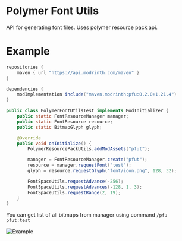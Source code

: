 # Polymer Font Utils

API for generating font files. Uses polymer resource pack api.

# Example

```groovy
repositories {
    maven { url "https://api.modrinth.com/maven" }
}

dependencies {
    modImplementation include("maven.modrinth:pfu:0.2.0+1.21.4")
}
```

```java
public class PolymerFontUtilsTest implements ModInitializer {
    public static FontResourceManager manager;
    public static FontResource resource;
    public static BitmapGlyph glyph;

    @Override
    public void onInitialize() {
        PolymerResourcePackUtils.addModAssets("pfut");

        manager = FontResourceManager.create("pfut");
        resource = manager.requestFont("test");
        glyph = resource.requestGlyph("font/icon.png", 128, 32);

        FontSpaceUtils.requestAdvance(-256);
        FontSpaceUtils.requestAdvances(-128, 1, 3);
        FontSpaceUtils.requestRange(2, 19);
    }
}
```

You can get list of all bitmaps from manager using command `/pfu pfut:test`

![Example](https://cdn.modrinth.com/data/cached_images/7b5072dcfef25fed385a3415f413730532a2ace4.png)
